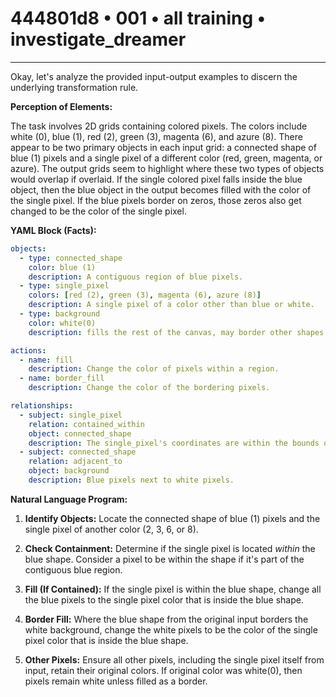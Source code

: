 # 444801d8 • 001 • all training • investigate_dreamer

---
Okay, let's analyze the provided input-output examples to discern the underlying transformation rule.

**Perception of Elements:**

The task involves 2D grids containing colored pixels. The colors include white (0), blue (1), red (2), green (3), magenta (6), and azure (8). There appear to be two primary objects in each input grid: a connected shape of blue (1) pixels and a single pixel of a different color (red, green, magenta, or azure). The output grids seem to highlight where these two types of objects would overlap if overlaid. If the single colored pixel falls inside the blue object, then the blue object in the output becomes filled with the color of the single pixel. If the blue pixels border on zeros, those zeros also get changed to be the color of the single pixel.

**YAML Block (Facts):**



```yaml
objects:
  - type: connected_shape
    color: blue (1)
    description: A contiguous region of blue pixels.
  - type: single_pixel
    colors: [red (2), green (3), magenta (6), azure (8)]
    description: A single pixel of a color other than blue or white.
  - type: background
    color: white(0)
    description: fills the rest of the canvas, may border other shapes

actions:
  - name: fill
    description: Change the color of pixels within a region.
  - name: border_fill
    description: Change the color of the bordering pixels.

relationships:
  - subject: single_pixel
    relation: contained_within
    object: connected_shape
    description: The single_pixel's coordinates are within the bounds of the connected_shape.
  - subject: connected_shape
    relation: adjacent_to
    object: background
    description: Blue pixels next to white pixels.
```



**Natural Language Program:**

1.  **Identify Objects:** Locate the connected shape of blue (1) pixels and the single pixel of another color (2, 3, 6, or 8).

2.  **Check Containment:** Determine if the single pixel is located *within* the blue shape. Consider a pixel to be within the shape if it's part of the contiguous blue region.

3.  **Fill (If Contained):** If the single pixel is within the blue shape, change all the blue pixels to the single pixel color that is inside the blue shape.

4.  **Border Fill:** Where the blue shape from the original input borders the white background, change the white pixels to be the color of the single pixel color that is inside the blue shape.

5. **Other Pixels:** Ensure all other pixels, including the single pixel itself from input, retain their original colors. If original color was white(0), then pixels remain white unless filled as a border.

